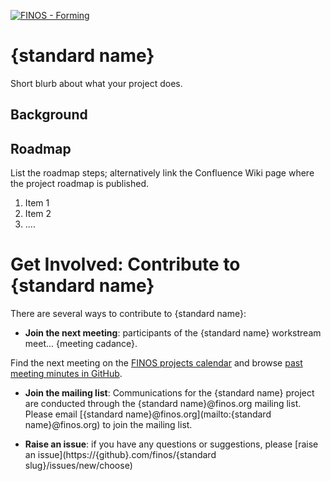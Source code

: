 [![FINOS - Forming](https://cdn.jsdelivr.net/gh/finos/contrib-toolbox@master/images/badge-forming.svg)](https://github.com/finos/community/blob/master/governance/Software-Projects/Project-Lifecycle.md#forming-projects-optional)

# {standard name}

Short blurb about what your project does.

## Background 

## Roadmap

List the roadmap steps; alternatively link the Confluence Wiki page where the project roadmap is published.

1. Item 1
2. Item 2
3. ....

# Get Involved: Contribute to {standard name}
There are several ways to contribute to {standard name}:

* **Join the next meeting**: participants of the {standard name} workstream meet... {meeting cadance}.

Find the next meeting on the [FINOS projects calendar]({https://calendar.google.com/calendar/u/0/embed?src=finos.org_fac8mo1rfc6ehscg0d80fi8jig@group.calendar.google.com&ctz=America/New_York}) and browse [past meeting minutes in GitHub](https://github.com/finos/{project-slug}/labels/meeting).

* **Join the mailing list**: Communications for the {standard name} project are conducted through the {standard name}@finos.org mailing list. Please email [{standard name}@finos.org](mailto:{standard name}@finos.org) to join the mailing list.

* **Raise an issue**: if you have any questions or suggestions, please [raise an issue](https://{github}.com/finos/{standard slug}/issues/new/choose)
